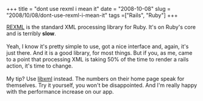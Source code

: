 +++ 
title = "dont use rexml i mean it"
date = "2008-10-08"
slug = "2008/10/08/dont-use-rexml-i-mean-it"
tags =["Rails", "Ruby"]
+++

<p>
<a href="http://www.germane-software.com/software/rexml/">REXML</a> is the standard XML processing library for Ruby. It's on Ruby's core and is terribly <strong>slow</strong>.<br><br>Yeah, I know it's pretty simple to use, got a nice interface and, again, it's just there. And it is a good library, for most things. But if you, as me, came to a point that processing XML is taking 50% of the time to render a rails action, it's time to change.<br><br>My tip? Use <a href="http://libxml.rubyforge.org/">libxml</a> instead. The numbers on their home page speak for themselves. Try it yourself, you won't be disappointed. And I'm really happy with the performance increase on our app.
</p>

